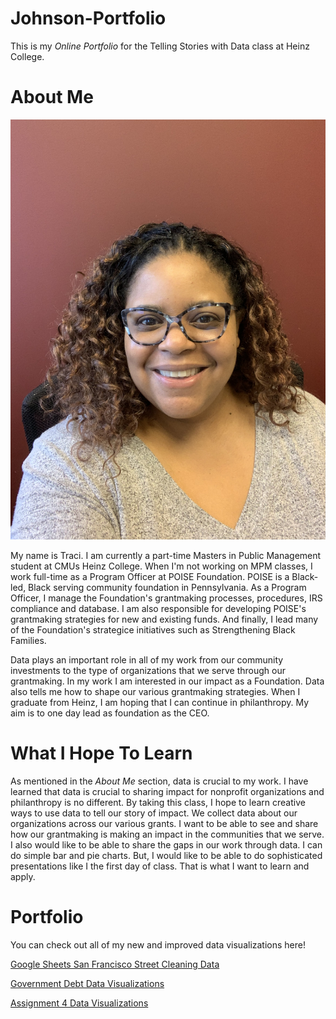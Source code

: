 # **Johnson-Portfolio**

This is my *Online Portfolio* for the Telling Stories with Data class at Heinz College.


# **About Me**

![Traci](Traci1.jpg)
          

My name is Traci. I am currently a part-time Masters in Public Management student at CMUs Heinz College.
When I'm not working on MPM classes, I work full-time as a Program Officer at POISE Foundation.  POISE is a Black-led, Black serving community foundation in Pennsylvania.
As a Program Officer, I manage the Foundation's grantmaking processes, procedures, IRS compliance and database.
I am also responsible for developing POISE's grantmaking strategies for new and existing funds.
And finally, I lead many of the Foundation's strategice initiatives such as Strengthening Black Families.

Data plays an important role in all of my work from our community investments to the type of organizations that we serve through our grantmaking.
In my work I am interested in our impact as a Foundation. Data also tells me how to shape our various grantmaking strategies. When I graduate from Heinz, I am hoping that I can continue in philanthropy. My aim is to one day lead as foundation as the CEO.


# **What I Hope To Learn**

As mentioned in the *About Me* section, data is crucial to my work. 
I have learned that data is crucial to sharing impact for nonprofit organizations and philanthropy is no different.
By taking this class, I hope to learn creative ways to use data to tell our story of impact.
We collect data about our organizations across our various grants.
I want to be able to see and share how our grantmaking is making an impact in the communities that we serve.
I also would like to be able to share the gaps in our work through data.
I can do simple bar and pie charts.
But, I would like to be able to do sophisticated presentations like I the first day of class.  That is what I want to learn and apply.


# **Portfolio**
You can check out all of my new and improved data visualizations here!

[Google Sheets San Francisco Street Cleaning Data](/San_Fran.md)

[Government Debt Data Visualizations](/dataviz1.md)

[Assignment 4 Data Visualizations](/dataviz4.md)

